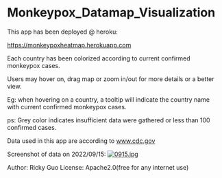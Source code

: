 # Monkeypox_Datamap_Visualization
This app has been deployed @ heroku:

https://monkeypoxheatmap.herokuapp.com

Each country has been colorized according to current confirmed monkeypox cases.

Users may hover on, drag map or zoom in/out for more details or a better view.

Eg: when hovering on a country, a tooltip will indicate the country name with current confirmed monkeypox cases. 

ps: Grey color indicates insufficient data were gathered or less than 100 confirmed cases.

Data used in this app are according to www.cdc.gov

Screenshot of data on 2022/09/15:
[![0915.jpg](https://i.postimg.cc/J7sKyBHx/0915.jpg)](https://postimg.cc/yWz0txP3)

Author: Ricky Guo
License: Apache2.0(free for any internet use)